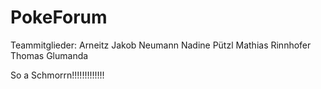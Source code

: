 # PokeForum
Teammitglieder:
Arneitz Jakob
Neumann Nadine
Pützl Mathias
Rinnhofer Thomas
Glumanda

So a Schmorrn!!!!!!!!!!!!!